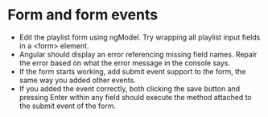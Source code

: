 # Form and form events

+ Edit the playlist form using ngModel. Try wrapping all playlist input fields in a &lt;form&gt; element.
+ Angular should display an error referencing missing field names. Repair the error based on what the error message in the console says.
+ If the form starts working, add submit event support to the form, the same way you added other events.
+ If you added the event correctly, both clicking the save button and pressing Enter within any field should execute
the method attached to the submit event of the form.